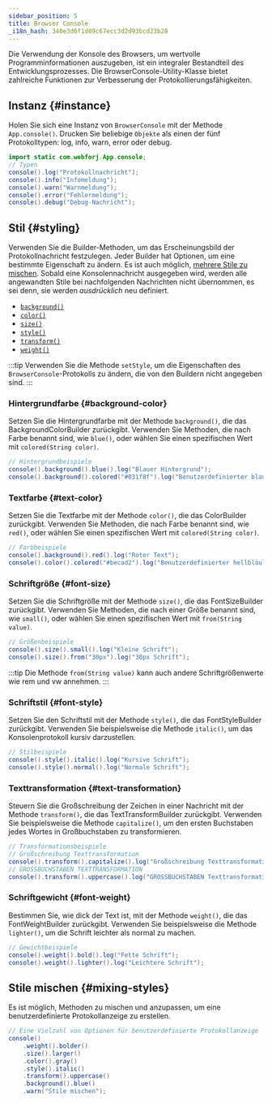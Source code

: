 ```yaml
---
sidebar_position: 5
title: Browser Console
_i18n_hash: 340e3d6f1d09c67ecc3d2d93bcd23b28
---
```

<DocChip chip='since' label='24.10' />
<JavadocLink type="foundation" location="com/webforj/BrowserConsole" top='true'/>

Die Verwendung der Konsole des Browsers, um wertvolle Programminformationen auszugeben, ist ein integraler Bestandteil des Entwicklungsprozesses. Die <JavadocLink type="foundation" location="com/webforj/BrowserConsole" code='true'>BrowserConsole</JavadocLink>-Utility-Klasse bietet zahlreiche Funktionen zur Verbesserung der Protokollierungsfähigkeiten.

## Instanz {#instance}

Holen Sie sich eine Instanz von `BrowserConsole` mit der Methode `App.console()`. Drucken Sie beliebige `Objekte` als einen der fünf Protokolltypen: log, info, warn, error oder debug.

```java
import static com.webforj.App.console;
// Typen
console().log("Protokollnachricht");
console().info("Infomeldung");
console().warn("Warnmeldung");
console().error("Fehlermeldung");
console().debug("Debug-Nachricht");
```

## Stil {#styling}

Verwenden Sie die Builder-Methoden, um das Erscheinungsbild der Protokollnachricht festzulegen. Jeder Builder hat Optionen, um eine bestimmte Eigenschaft zu ändern. Es ist auch möglich, [mehrere Stile zu mischen](#mixing-styles).
Sobald eine Konsolennachricht ausgegeben wird, werden alle angewandten Stile bei nachfolgenden Nachrichten nicht übernommen, es sei denn, sie werden *ausdrücklich* neu definiert.

- [`background()`](#background-color)
- [`color()`](#text-color)
- [`size()`](#font-size)
- [`style()`](#font-style)
- [`transform()`](#text-transformation)
- [`weight()`](#font-weight)

:::tip
Verwenden Sie die Methode `setStyle`, um die Eigenschaften des `BrowserConsole`-Protokolls zu ändern, die von den Buildern nicht angegeben sind.
:::

### Hintergrundfarbe {#background-color}

Setzen Sie die Hintergrundfarbe mit der Methode `background()`, die das <JavadocLink type="foundation" location="com/webforj/BrowserConsole.BackgroundColorBuilder" code='true'>BackgroundColorBuilder</JavadocLink> zurückgibt.
Verwenden Sie Methoden, die nach Farbe benannt sind, wie `blue()`, oder wählen Sie einen spezifischen Wert mit `colored(String color)`.

```java
// Hintergrundbeispiele
console().background().blue().log("Blauer Hintergrund");
console().background().colored("#031f8f").log("Benutzerdefinierter blauer Hintergrund");
```

### Textfarbe {#text-color}

Setzen Sie die Textfarbe mit der Methode `color()`, die das <JavadocLink type="foundation" location="com/webforj/BrowserConsole.ColorBuilder" code='true'>ColorBuilder</JavadocLink> zurückgibt.
Verwenden Sie Methoden, die nach Farbe benannt sind, wie `red()`, oder wählen Sie einen spezifischen Wert mit `colored(String color)`.

```java
// Farbbeispiele
console().background().red().log("Roter Text");
console().color().colored("#becad2").log("Benutzerdefinierter hellbläulich-grauer Text");
```

### Schriftgröße {#font-size}

Setzen Sie die Schriftgröße mit der Methode `size()`, die das <JavadocLink type="foundation" location="com/webforj/BrowserConsole.FontSizeBuilder" code='true'>FontSizeBuilder</JavadocLink> zurückgibt.
Verwenden Sie Methoden, die nach einer Größe benannt sind, wie `small()`, oder wählen Sie einen spezifischen Wert mit `from(String value)`.

```java
// Größenbeispiele
console().size().small().log("Kleine Schrift");
console().size().from("30px").log("30px Schrift");
```
:::tip
Die Methode `from(String value)` kann auch andere Schriftgrößenwerte wie rem und vw annehmen.
:::

### Schriftstil {#font-style}

Setzen Sie den Schriftstil mit der Methode `style()`, die das <JavadocLink type="foundation" location="com/webforj/BrowserConsole.FontStyleBuilder" code='true'>FontStyleBuilder</JavadocLink> zurückgibt.
Verwenden Sie beispielsweise die Methode `italic()`, um das Konsolenprotokoll kursiv darzustellen.

```java
// Stilbeispiele
console().style().italic().log("Kursive Schrift");
console().style().normal().log("Normale Schrift");
```

### Texttransformation {#text-transformation}

Steuern Sie die Großschreibung der Zeichen in einer Nachricht mit der Methode `transform()`, die das <JavadocLink type="foundation" location="com/webforj/BrowserConsole.TextTransformBuilder" code='true'>TextTransformBuilder</JavadocLink> zurückgibt.
Verwenden Sie beispielsweise die Methode `capitalize()`, um den ersten Buchstaben jedes Wortes in Großbuchstaben zu transformieren.

```java
// Transformationsbeispiele
// Großschreibung Texttransformation
console().transform().capitalize().log("Großschreibung Texttransformation");
// GROSSBUCHSTABEN TEXTTRANSFORMATION 
console().transform().uppercase().log("GROSSBUCHSTABEN Texttransformation");
```

### Schriftgewicht {#font-weight}

Bestimmen Sie, wie dick der Text ist, mit der Methode `weight()`, die das <JavadocLink type="foundation" location="com/webforj/BrowserConsole.FontWeightBuilder" code='true'>FontWeightBuilder</JavadocLink> zurückgibt.
Verwenden Sie beispielsweise die Methode `lighter()`, um die Schrift leichter als normal zu machen.

```java
// Gewichtbeispiele
console().weight().bold().log("Fette Schrift");
console().weight().lighter().log("Leichtere Schrift");
```

## Stile mischen {#mixing-styles}
Es ist möglich, Methoden zu mischen und anzupassen, um eine benutzerdefinierte Protokollanzeige zu erstellen.

```java
// Eine Vielzahl von Optionen für benutzerdefinierte Protokollanzeige
console()
    .weight().bolder()
    .size().larger()
    .color().gray()
    .style().italic()
    .transform().uppercase()
    .background().blue()
    .warn("Stile mischen");
```
